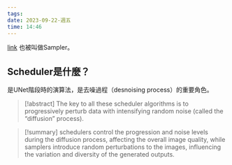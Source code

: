 ```yaml
---
tags: 
date: 2023-09-22-週五
time: 14:46
---
```

[link](https://blog.segmind.com/what-are-schedulers-in-stable-diffusion/)
也被叫做Sampler。

## Scheduler是什麼？
是UNet階段時的演算法，是去噪過程（desnoising process）的重要角色。


> [!abstract]
> The key to all these scheduler algorithms is to progressively perturb data with intensifying random noise (called the “diffusion” process).


> [!summary]
> schedulers control the progression and noise levels during the diffusion process, affecting the overall image quality, while samplers introduce random perturbations to the images, influencing the variation and diversity of the generated outputs.
